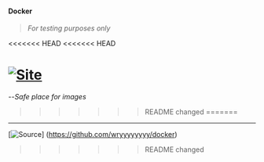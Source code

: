 #### Docker
>
> _For testing purposes only_
>
<<<<<<< HEAD
<<<<<<< HEAD

 [![Site](/assets/img/docker.png)](https://wryyyyyyyy.github.com/docker)
=======
--_Safe place for images_

>>>>>>> README changed
=======
---

 [![Source](https://e7.pngegg.com/pngimages/442/914/png-clipart-docker-logo-icons-logos-emojis-tech-companies.png)] (https://github.com/wryyyyyyyy/docker)
>>>>>>> README changed
